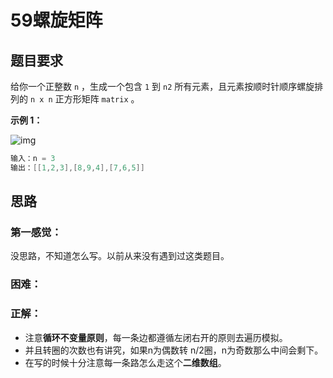 # 59螺旋矩阵

## 题目要求

给你一个正整数 `n` ，生成一个包含 `1` 到 `n2` 所有元素，且元素按顺时针顺序螺旋排列的 `n x n` 正方形矩阵 `matrix` 。

**示例 1：**

![img](https://assets.leetcode.com/uploads/2020/11/13/spiraln.jpg)

```java
输入：n = 3
输出：[[1,2,3],[8,9,4],[7,6,5]]
```

## 思路

### 第一感觉：

没思路，不知道怎么写。以前从来没有遇到过这类题目。

### 困难：

### 正解：

- 注意**循环不变量原则**，每一条边都遵循左闭右开的原则去遍历模拟。
- 并且转圈的次数也有讲究，如果n为偶数转 n/2圈，n为奇数那么中间会剩下。
- 在写的时候十分注意每一条路怎么走这个**二维数组**。